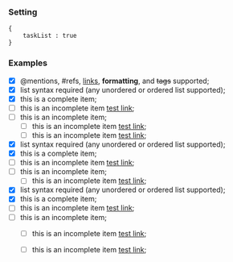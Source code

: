 
### Setting

    {
        taskList : true
    }

### Examples

- [x] @mentions, #refs, [links](), **formatting**, and <del>tags</del> supported;
- [x] list syntax required (any unordered or ordered list supported);
- [x] this is a complete item;
- [ ] this is an incomplete item [test link](#);
- [ ] this is an incomplete item;
    - [ ] this is an incomplete item [test link](#);
    - [ ] this is an incomplete item [test link](#);
- [x] list syntax required (any unordered or ordered list supported);
- [x] this is a complete item;
- [ ] this is an incomplete item [test link](#);
- [ ] this is an incomplete item;
    - [ ] this is an incomplete item [test link](#);
- [x] list syntax required (any unordered or ordered list supported);
- [x] this is a complete item;
- [ ] this is an incomplete item [test link](#);
- [ ] this is an incomplete item;
    - [ ] this is an incomplete item [test link](#);
    - [ ] this is an incomplete item [test link](#);
    
  
